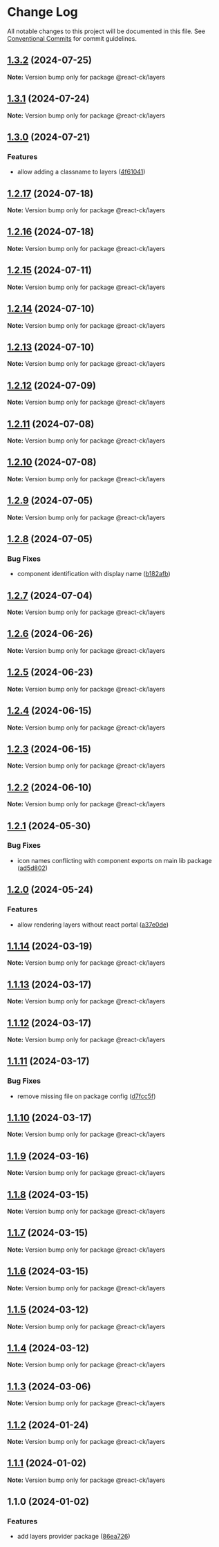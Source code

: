 # Change Log

All notable changes to this project will be documented in this file.
See [Conventional Commits](https://conventionalcommits.org) for commit guidelines.

## [1.3.2](https://github.com/abelflopes/react-ck/compare/@react-ck/layers@1.3.1...@react-ck/layers@1.3.2) (2024-07-25)

**Note:** Version bump only for package @react-ck/layers





## [1.3.1](https://github.com/abelflopes/react-ck/compare/@react-ck/layers@1.3.0...@react-ck/layers@1.3.1) (2024-07-24)

**Note:** Version bump only for package @react-ck/layers





## [1.3.0](https://github.com/abelflopes/react-ck/compare/@react-ck/layers@1.2.17...@react-ck/layers@1.3.0) (2024-07-21)


### Features

* allow adding a classname to layers ([4f61041](https://github.com/abelflopes/react-ck/commit/4f610412ee148ae36ea06370ce8c9189d759b7d5))



## [1.2.17](https://github.com/abelflopes/react-ck/compare/@react-ck/layers@1.2.16...@react-ck/layers@1.2.17) (2024-07-18)

**Note:** Version bump only for package @react-ck/layers





## [1.2.16](https://github.com/abelflopes/react-ck/compare/@react-ck/layers@1.2.15...@react-ck/layers@1.2.16) (2024-07-18)

**Note:** Version bump only for package @react-ck/layers





## [1.2.15](https://github.com/abelflopes/react-ck/compare/@react-ck/layers@1.2.14...@react-ck/layers@1.2.15) (2024-07-11)

**Note:** Version bump only for package @react-ck/layers





## [1.2.14](https://github.com/abelflopes/react-ck/compare/@react-ck/layers@1.2.13...@react-ck/layers@1.2.14) (2024-07-10)

**Note:** Version bump only for package @react-ck/layers





## [1.2.13](https://github.com/abelflopes/react-ck/compare/@react-ck/layers@1.2.12...@react-ck/layers@1.2.13) (2024-07-10)

**Note:** Version bump only for package @react-ck/layers





## [1.2.12](https://github.com/abelflopes/react-ck/compare/@react-ck/layers@1.2.11...@react-ck/layers@1.2.12) (2024-07-09)

**Note:** Version bump only for package @react-ck/layers





## [1.2.11](https://github.com/abelflopes/react-ck/compare/@react-ck/layers@1.2.10...@react-ck/layers@1.2.11) (2024-07-08)

**Note:** Version bump only for package @react-ck/layers





## [1.2.10](https://github.com/abelflopes/react-ck/compare/@react-ck/layers@1.2.9...@react-ck/layers@1.2.10) (2024-07-08)

**Note:** Version bump only for package @react-ck/layers





## [1.2.9](https://github.com/abelflopes/react-ck/compare/@react-ck/layers@1.2.8...@react-ck/layers@1.2.9) (2024-07-05)

**Note:** Version bump only for package @react-ck/layers





## [1.2.8](https://github.com/abelflopes/react-ck/compare/@react-ck/layers@1.2.7...@react-ck/layers@1.2.8) (2024-07-05)


### Bug Fixes

* component identification with display name ([b182afb](https://github.com/abelflopes/react-ck/commit/b182afb3468d0ca00d9923f05d678bc8db8492f0))



## [1.2.7](https://github.com/abelflopes/react-ck/compare/@react-ck/layers@1.2.6...@react-ck/layers@1.2.7) (2024-07-04)

**Note:** Version bump only for package @react-ck/layers





## [1.2.6](https://github.com/abelflopes/react-ck/compare/@react-ck/layers@1.2.5...@react-ck/layers@1.2.6) (2024-06-26)

**Note:** Version bump only for package @react-ck/layers





## [1.2.5](https://github.com/abelflopes/react-ck/compare/@react-ck/layers@1.2.4...@react-ck/layers@1.2.5) (2024-06-23)

**Note:** Version bump only for package @react-ck/layers





## [1.2.4](https://github.com/abelflopes/react-ck/compare/@react-ck/layers@1.2.3...@react-ck/layers@1.2.4) (2024-06-15)

**Note:** Version bump only for package @react-ck/layers





## [1.2.3](https://github.com/abelflopes/react-ck/compare/@react-ck/layers@1.2.2...@react-ck/layers@1.2.3) (2024-06-15)

**Note:** Version bump only for package @react-ck/layers





## [1.2.2](https://github.com/abelflopes/react-ck/compare/@react-ck/layers@1.2.1...@react-ck/layers@1.2.2) (2024-06-10)

**Note:** Version bump only for package @react-ck/layers





## [1.2.1](https://github.com/abelflopes/react-ck/compare/@react-ck/layers@1.2.0...@react-ck/layers@1.2.1) (2024-05-30)


### Bug Fixes

* icon names conflicting with component exports on main lib package ([ad5d802](https://github.com/abelflopes/react-ck/commit/ad5d8023ac4090c1c564093adbca165b9a5bf63d))



## [1.2.0](https://github.com/abelflopes/react-ck/compare/@react-ck/layers@1.1.14...@react-ck/layers@1.2.0) (2024-05-24)


### Features

* allow rendering layers without react portal ([a37e0de](https://github.com/abelflopes/react-ck/commit/a37e0de01ab4778386798292221bd3078646d8fc))



## [1.1.14](https://github.com/abelflopes/react-ck/compare/@react-ck/layers@1.1.13...@react-ck/layers@1.1.14) (2024-03-19)

**Note:** Version bump only for package @react-ck/layers





## [1.1.13](https://github.com/abelflopes/react-ck/compare/@react-ck/layers@1.1.12...@react-ck/layers@1.1.13) (2024-03-17)

**Note:** Version bump only for package @react-ck/layers





## [1.1.12](https://github.com/abelflopes/react-ck/compare/@react-ck/layers@1.1.11...@react-ck/layers@1.1.12) (2024-03-17)

**Note:** Version bump only for package @react-ck/layers





## [1.1.11](https://github.com/abelflopes/react-ck/compare/@react-ck/layers@1.1.10...@react-ck/layers@1.1.11) (2024-03-17)


### Bug Fixes

* remove missing file on package config ([d7fcc5f](https://github.com/abelflopes/react-ck/commit/d7fcc5f8917947900442420434f44361624a3bfa))



## [1.1.10](https://github.com/abelflopes/react-ck/compare/@react-ck/layers@1.1.9...@react-ck/layers@1.1.10) (2024-03-17)

**Note:** Version bump only for package @react-ck/layers





## [1.1.9](https://github.com/abelflopes/react-ck/compare/@react-ck/layers@1.1.8...@react-ck/layers@1.1.9) (2024-03-16)

**Note:** Version bump only for package @react-ck/layers





## [1.1.8](https://github.com/abelflopes/react-ck/compare/@react-ck/layers@1.1.7...@react-ck/layers@1.1.8) (2024-03-15)

**Note:** Version bump only for package @react-ck/layers





## [1.1.7](https://github.com/abelflopes/react-ck/compare/@react-ck/layers@1.1.6...@react-ck/layers@1.1.7) (2024-03-15)

**Note:** Version bump only for package @react-ck/layers





## [1.1.6](https://github.com/abelflopes/react-ck/compare/@react-ck/layers@1.1.5...@react-ck/layers@1.1.6) (2024-03-15)

**Note:** Version bump only for package @react-ck/layers





## [1.1.5](https://github.com/abelflopes/react-ck/compare/@react-ck/layers@1.1.4...@react-ck/layers@1.1.5) (2024-03-12)

**Note:** Version bump only for package @react-ck/layers





## [1.1.4](https://github.com/abelflopes/react-ck/compare/@react-ck/layers@1.1.3...@react-ck/layers@1.1.4) (2024-03-12)

**Note:** Version bump only for package @react-ck/layers





## [1.1.3](https://github.com/abelflopes/react-ck/compare/@react-ck/layers@1.1.2...@react-ck/layers@1.1.3) (2024-03-06)

**Note:** Version bump only for package @react-ck/layers





## [1.1.2](https://github.com/abelflopes/react-ck/compare/@react-ck/layers@1.1.1...@react-ck/layers@1.1.2) (2024-01-24)

**Note:** Version bump only for package @react-ck/layers





## [1.1.1](https://github.com/abelflopes/react-ck/compare/@react-ck/layers@1.1.0...@react-ck/layers@1.1.1) (2024-01-02)

**Note:** Version bump only for package @react-ck/layers





## 1.1.0 (2024-01-02)


### Features

* add layers provider package ([86ea726](https://github.com/abelflopes/react-ck/commit/86ea7262e192899766b6bad6ea4f2b8d2e3b32af))
